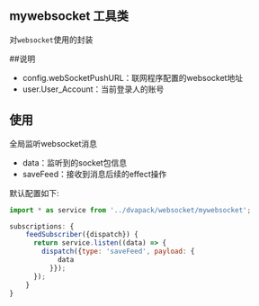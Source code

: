 ## mywebsocket 工具类

对`websocket`使用的封装

##说明

  - config.webSocketPushURL：联网程序配置的websocket地址
  - user.User_Account：当前登录人的账号


## 使用

全局监听websocket消息

- data：监听到的socket包信息
- saveFeed：接收到消息后续的effect操作

默认配置如下:

```javascript
import * as service from '../dvapack/websocket/mywebsocket';

subscriptions: {
    feedSubscriber({dispatch}) {
      return service.listen((data) => {
        dispatch({type: 'saveFeed', payload: {
            data
          }});
      });
    }
}

```
